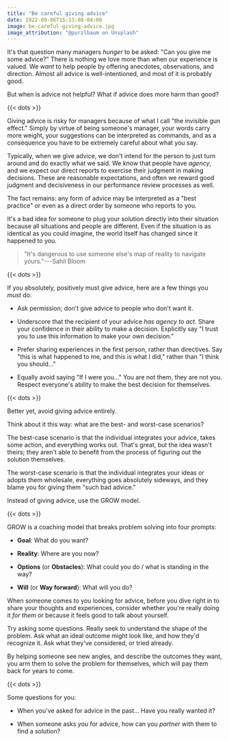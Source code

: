 ```yaml
---
title: "Be careful giving advice"
date: 2022-09-06T15:13:08-04:00
image: be-careful-giving-advice.jpg
image_attribution: "@purzlbaum on Unsplash"
---
```


It's that question many managers *hunger* to be asked: "Can you give me some
advice?" There is nothing we love more than when our experience is valued. We
*want* to help people by offering anecdotes, observations, and direction. Almost
all advice is well-intentioned, and most of it is probably good.

But when is advice not helpful? What if advice does more harm than good?

<!--more-->

{{< dots >}}

Giving advice is risky for managers because of what I call "the invisible gun
effect." Simply by virtue of being someone's manager, your words carry more
weight, your suggestions can be interpreted as commands, and as a consequence
you have to be extremely careful about what you say.

Typically, when we give advice, we don't intend for the person to just turn
around and do exactly what we said. We know that people have *agency*, and we
expect our direct reports to exercise their judgment in making decisions. These
are reasonable expectations, and often we reward good judgment and decisiveness
in our performance review processes as well.

The fact remains: any form of advice may be interpreted as a "best practice" or
even as a direct order by someone who reports to you.

It's a bad idea for someone to plug your solution directly into their situation
because all situations and people are different. Even if the situation is as
identical as you could imagine, the world itself has changed since it happened
to you.

> "It's dangerous to use someone else's map of reality to navigate yours."---Sahil Bloom

{{< dots >}}

If you absolutely, positively must give advice, here are a few things you *must*
do:

 - Ask permission; don't give advice to people who don't want it.

 - Underscore that the recipient of your advice *has agency to act*. Share your
   confidence in their ability to make a decision. Explicitly say "I trust you
   to use this information to make your own decision."

 - Prefer sharing experiences in the first person, rather than directives. Say
   "this is what happened to me, and this is what I did," rather than "I think
   you should..."
   
 - Equally avoid saying "If I were you..." You are not them, they are not
   you. Respect everyone's ability to make the best decision for themselves.

{{< dots >}}

Better yet, avoid giving advice entirely.

Think about it this way: what are the best- and worst-case scenarios?

The best-case scenario is that the individual integrates your advice, takes some
action, and everything works out. That's great, but the idea wasn't theirs; they
aren't able to benefit from the process of figuring out the solution themselves.

The worst-case scenario is that the individual integrates your ideas or adopts
them wholesale, everything goes absolutely sideways, and they blame you for
giving them "such bad advice."

Instead of giving advice, use the GROW model.

{{< dots >}}

GROW is a coaching model that breaks problem solving into four prompts:

* **Goal**: What do you want?

* **Reality**: Where are you now?

* **Options** (or **Obstacles**): What could you do / what is standing in the way?

* **Will** (or **Way forward**): What will you do?

When someone comes to you looking for advice, before you dive right in to share
your thoughts and experiences, consider whether you're really doing it *for
them* or because it feels good to talk about yourself.

Try asking some questions. Really seek to understand the shape of the
problem. Ask what an ideal outcome might look like, and how they'd recognize
it. Ask what they've considered, or tried already.

By helping someone see new angles, and describe the outcomes they want, you arm
them to solve the problem for themselves, which will pay them back for years to come.

{{< dots >}}

Some questions for you:

* When you've asked for advice in the past... Have you really wanted it?

* When someone asks *you* for advice, how can you *partner* with them to find a
  solution?
